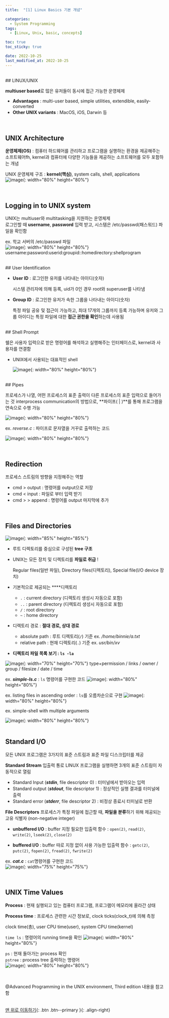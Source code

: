 ```yaml
---
title:  "[1] Linux Basics 기본 개념" 

categories:
  - System Programming
tags:
  - [Linux, Unix, basic, concepts]

toc: true
toc_sticky: true

date: 2022-10-25
last_modified_at: 2022-10-25
---
```



<br/> 
## LINUX/UNIX

**multiuser based**로 많은 유저들이 동시에 접근 가능한 운영체제

- **Advantages** : multi-user based, simple utilities, extendible, easily-converted
- **Other UNIX variants** : MacOS, iOS, Darwin 등    
<br/> 

## UNIX Architecture

**운영체제(OS)** : 컴퓨터 하드웨어를 관리하고 프로그램을 실행하는 환경을 제공해주는 소프트웨어fh, kernel과 컴퓨터에 다양한 기능들을 제공하는 소프트웨어를 모두 포함하는 개념   

UNIX 운영체제 구조 : **kernel(핵심)**, system calls, shell, applications  
![image](https://user-images.githubusercontent.com/86834982/198583431-2ec1bc6d-0a56-48f9-b906-6a6ed31373ce.png){: width="80%" height="80%"}  
  
<br/> 

## Logging in to UNIX system

UNIX는 multiuser와 multitasking을 지원하는 운영체제  
로그인할 때 **username**, **password** 입력 받고, 시스템은 /etc/passwd(패스워드) 파일을 확인함  

ex. 학교 서버의 /etc/passwd 파일   
![image](https://user-images.githubusercontent.com/86834982/198583452-ab328d2a-6a84-4fe8-a389-687b1a09bbb6.png){: width="80%" height="80%"}  
username:password:userid:groupid::homedirectory:shellprogram  

<br/> 
## User Identification

- **User ID** : 로그인한 유저를 나타내는 아이디(숫자)
    
    시스템 관리자에 의해 등록, uid가 0인 경우 root와 superuser를 나타냄
    
- **Group ID** : 로그인한 유저가 속한 그룹을 나타내는 아이디(숫자)
    
    특정 파일 공유 및 접근이 가능하고, 최대 17개의 그룹까지 등록 가능하며 유저와 그룹 아이디는 특정 파일에 대한 **접근 권한을 확인**하는데 사용됨 
    
<br/> 
## Shell Prompt

쉘은 사용자 입력으로 받은 명령어를 해석하고 실행해주는 인터페이스로, kernel과 사용자를 연결함

- UNIX에서 사용되는 대표적인 shell

    ![image](https://user-images.githubusercontent.com/86834982/198584610-0db24036-0e4e-44d6-b612-25c635c1b38c.png){: width="80%" height="80%"}


<br/> 
## Pipes

프로세스가 나열, 어떤 프로세스의 표준 출력이 다른 프로세스의 표준 입력으로 들어가는 것
interprocess communication의 방법으로, **파이프( | )**를 통해 프로그램을 연속으로 수행 가능 

![image](https://user-images.githubusercontent.com/86834982/198583923-640be25a-df7c-4f08-8dea-fd49763ab528.png){: width="80%" height="80%"}  


ex. *reverse.c* : 파이프로 문자열을 거꾸로 출력하는 코드

![image](https://user-images.githubusercontent.com/86834982/198583944-1b3034cf-5174-44f3-b72c-da917cc976f9.png){: width="80%" height="80%"}

<br/>     

## Redirection

프로세스 스트림의 방향을 지정해주는 역할 

- cmd  >  output : 명령어를 output으로 저장
- cmd  <  input : 파일로 부터 입력 받기
- cmd  > >  append : 명령어를 output 마지막에 추가   
<br/>   

## Files and Directories
![image](https://user-images.githubusercontent.com/86834982/198584018-95b06d06-8133-48ab-9e9d-5958aa810161.png){: width="85%" height="85%"}


- 루트 디렉토리를 중심으로 구성된 **tree 구조**
- UNIX는 모든 장치 및 디렉토리를 **파일로 취급** !
    
    Regular files(일반 파일), Directory files(디렉토리), Special file(I/O device 장치)
    

- 기본적으로 제공되는 ****디렉토리
    - `.` : current directory (디렉토리 생성시 자동으로 포함)
    - `..` : parent directory (디렉토리 생성시 자동으로 포함)
    - `/` : root directory
    - `~` : home directory
    
- 디렉토리 경로 : **절대 경로, 상대 경로**
    - absolute path : 루트 디렉토리(`/`) 기준  ex. */home/binnie/a.txt*
    - relative path : 현재 디렉토리(`.`) 기준  ex. *usr/bin/xv*

- **디렉토리 파일 목록 보기 : `ls -la`**

![image](https://user-images.githubusercontent.com/86834982/198584033-970e305b-37fb-4d82-a4be-361f4c9163ab.png){: width="70%" height="70%"}
type+permission / links / owner / group / filesize / date / time
    
    

ex. ***simple-ls.c*** : `ls` 명령어를 구현한 코드
![image](https://user-images.githubusercontent.com/86834982/198584173-13a92c17-2aac-4942-9a3f-505ea72bb8aa.png){: width="80%" height="80%"}  

ex. listing files in ascending order : `ls`를 오름차순으로 구현
![image](https://user-images.githubusercontent.com/86834982/198584474-ec9290bf-4dd4-490c-81a8-14b4984749c4.png){: width="80%" height="80%"}  


ex. simple-shell with multiple arguments

![image](https://user-images.githubusercontent.com/86834982/198584459-047e3020-c7cb-443d-a0d9-2e6c80999994.png){: width="80%" height="80%"}  
<br/>     

## Standard I/O

모든 UNIX 프로그램은 3가지의 표준 스트림과 표준 파일 디스크립터를 제공

**Standard Stream** 입출력 통로
LINUX 프로그램을 실행하면 3개의 표준 스트림이 자동적으로 열림
    
- Standard Input (***stdin***, file descriptor 0) : 터미널에서 받아오는 입력
- Standard output (***stdout***, file descriptor 1) : 정상적인 실행 결과를 터미널에 출력
- Standard error (***stderr***, file descriptor 2) :  비정상 종료시 터미널로 반환  

**File Descriptors**
프로세스가 특정 파일에 접근할 때, **파일을 분류**하기 위해 제공되는 고유 식별자 (non-negative integer)
    
- **unbuffered I/O** : buffer 지정 필요한 입출력 함수
: `open(2)`, `read(2)`, `write(2)`, `lseek(2)`, `close(2)`
    
- **buffered I/O** : buffer 따로 지정 없이 사용 가능한 입출력 함수
: `getc(2)`, `putc(2)`, `fopen(2)`, `fread(2)`, `fwrite(2)`
    

ex. ***cat.c*** : `cat`명령어를 구현한 코드  
![image](https://user-images.githubusercontent.com/86834982/198584192-73fe1a62-6a16-434d-973b-3dc6ddaf1cba.png){: width="75%" height="75%"}

<br/>   

## UNIX Time Values

**Process** : 현재 실행되고 있는 컴퓨터 프로그램, 프로그램이 메모리에 올라간 상태 

**Process time** : 프로세스 관련한 시간 정보로, clock ticks(clock_t)에 의해 측정

clock time(총), user CPU time(user), system CPU time(kernel)

`time ls` : 명령어의 running time을 확인
    ![image](https://user-images.githubusercontent.com/86834982/198584459-047e3020-c7cb-443d-a0d9-2e6c80999994.png){: width="80%" height="80%"}  
    

`ps` : 현재 돌아가는 process 확인  
`pstree` : process tree 출력하는 명령어  
![image](https://user-images.githubusercontent.com/86834982/198584436-eae6a354-0c88-42df-aa70-0ff149449c48.png){: width="80%" height="80%"}
<br/>   

<br/> <br/> 
@Advanced Programming in the UNIX environment, Third edition 내용을 참고함  
<br/><br/>
[맨 위로 이동하기](#){: .btn .btn--primary }{: .align-right}
